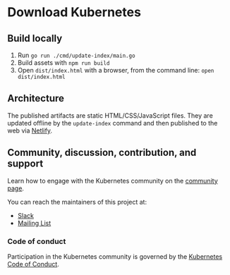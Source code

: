 # Download Kubernetes

## Build locally

1. Run `go run ./cmd/update-index/main.go`
2. Build assets with `npm run build`
3. Open `dist/index.html` with a browser, from the command line: `open dist/index.html`

## Architecture

The published artifacts are static HTML/CSS/JavaScript files. They are updated offline by the `update-index` command and
then published to the web via [Netlify].

## Community, discussion, contribution, and support

Learn how to engage with the Kubernetes community on the [community page](http://kubernetes.io/community/).

You can reach the maintainers of this project at:

- [Slack](http://slack.k8s.io/)
- [Mailing List](https://groups.google.com/forum/#!forum/kubernetes-dev)

### Code of conduct

Participation in the Kubernetes community is governed by the [Kubernetes Code of Conduct](code-of-conduct.md).

[owners]: https://git.k8s.io/community/contributors/guide/owners.md
[Creative Commons 4.0]: https://git.k8s.io/website/LICENSE
[Netlify]: https://netlify.com/